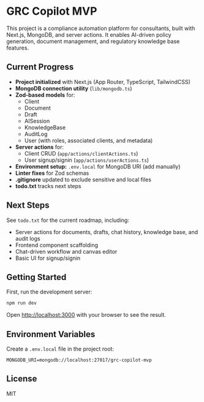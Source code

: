 # GRC Copilot MVP

This project is a compliance automation platform for consultants, built with Next.js, MongoDB, and server actions. It enables AI-driven policy generation, document management, and regulatory knowledge base features.

## Current Progress

- **Project initialized** with Next.js (App Router, TypeScript, TailwindCSS)
- **MongoDB connection utility** (`lib/mongodb.ts`)
- **Zod-based models** for:
  - Client
  - Document
  - Draft
  - AISession
  - KnowledgeBase
  - AuditLog
  - User (with roles, associated clients, and metadata)
- **Server actions** for:
  - Client CRUD (`app/actions/clientActions.ts`)
  - User signup/signin (`app/actions/userActions.ts`)
- **Environment setup:** `.env.local` for MongoDB URI (add manually)
- **Linter fixes** for Zod schemas
- **.gitignore** updated to exclude sensitive and local files
- **todo.txt** tracks next steps

## Next Steps

See `todo.txt` for the current roadmap, including:
- Server actions for documents, drafts, chat history, knowledge base, and audit logs
- Frontend component scaffolding
- Chat-driven workflow and canvas editor
- Basic UI for signup/signin

## Getting Started

First, run the development server:

```bash
npm run dev
```

Open [http://localhost:3000](http://localhost:3000) with your browser to see the result.

## Environment Variables

Create a `.env.local` file in the project root:

```
MONGODB_URI=mongodb://localhost:27017/grc-copilot-mvp
```

## License

MIT
